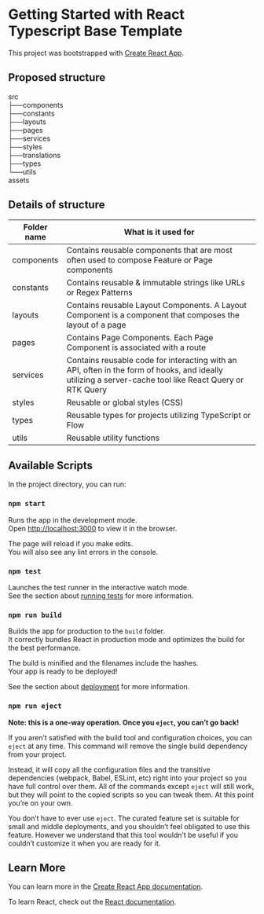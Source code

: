 # Getting Started with React Typescript Base Template

This project was bootstrapped with [Create React App](https://github.com/facebook/create-react-app).

## Proposed structure
src<br/>
├──components<br/>
├──constants<br/>
├──layouts<br/>
├──pages<br/>
├──services<br/>
├──styles<br/>
├──translations<br/>
├──types<br/>
└──utils<br/>
assets<br/>

## Details of structure
| Folder name  | What is it used for |
| ------------- | ------------- |
| components  | Contains reusable components that are most often used to compose Feature or Page components |
| constants  | Contains reusable & immutable strings like URLs or Regex Patterns |
| layouts  | Contains reusable Layout Components. A Layout Component is a component that composes the layout of a page |
| pages  | Contains Page Components. Each Page Component is associated with a route |
| services  | Contains reusable code for interacting with an API, often in the form of hooks, and ideally utilizing a server-cache tool like React Query or RTK Query |
| styles  | Reusable or global styles (CSS) |
| types  | Reusable types for projects utilizing TypeScript or Flow |
| utils  | Reusable utility functions |

## Available Scripts

In the project directory, you can run:

### `npm start`

Runs the app in the development mode.\
Open [http://localhost:3000](http://localhost:3000) to view it in the browser.

The page will reload if you make edits.\
You will also see any lint errors in the console.

### `npm test`

Launches the test runner in the interactive watch mode.\
See the section about [running tests](https://facebook.github.io/create-react-app/docs/running-tests) for more information.

### `npm run build`

Builds the app for production to the `build` folder.\
It correctly bundles React in production mode and optimizes the build for the best performance.

The build is minified and the filenames include the hashes.\
Your app is ready to be deployed!

See the section about [deployment](https://facebook.github.io/create-react-app/docs/deployment) for more information.

### `npm run eject`

**Note: this is a one-way operation. Once you `eject`, you can’t go back!**

If you aren’t satisfied with the build tool and configuration choices, you can `eject` at any time. This command will remove the single build dependency from your project.

Instead, it will copy all the configuration files and the transitive dependencies (webpack, Babel, ESLint, etc) right into your project so you have full control over them. All of the commands except `eject` will still work, but they will point to the copied scripts so you can tweak them. At this point you’re on your own.

You don’t have to ever use `eject`. The curated feature set is suitable for small and middle deployments, and you shouldn’t feel obligated to use this feature. However we understand that this tool wouldn’t be useful if you couldn’t customize it when you are ready for it.

## Learn More

You can learn more in the [Create React App documentation](https://facebook.github.io/create-react-app/docs/getting-started).

To learn React, check out the [React documentation](https://reactjs.org/).
